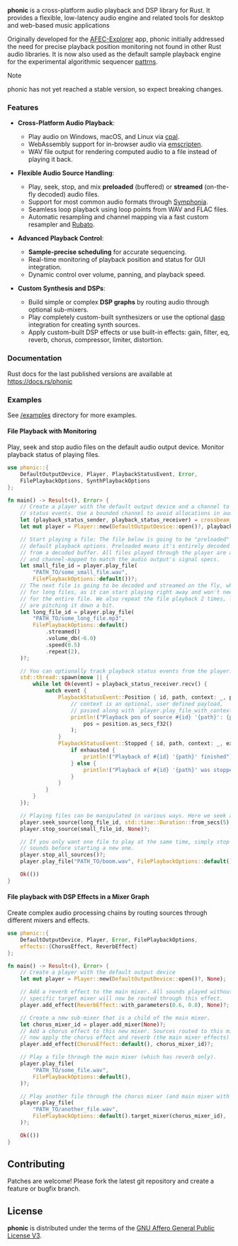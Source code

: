 **phonic** is a cross-platform audio playback and DSP library for Rust. It provides a flexible, low-latency
audio engine and related tools for desktop and web-based music applications

Originally developed for the [AFEC-Explorer](https://github.com/emuell/AFEC-Explorer) app, phonic initially addressed the need for precise playback position monitoring not found in other Rust audio libraries. It is now also used as the default sample playback engine for the experimental algorithmic sequencer [pattrns](https://github.com/renoise/pattrns).

> [!NOTE] 
> phonic has not yet reached a stable version, so expect breaking changes.


### Features

- **Cross-Platform Audio Playback**:
  - Play audio on Windows, macOS, and Linux via [cpal](https://github.com/RustAudio/cpal).
  - WebAssembly support for in-browser audio via [emscripten](https://emscripten.org/).
  - WAV file output for rendering computed audio to a file instead of playing it back.

- **Flexible Audio Source Handling**:
  - Play, seek, stop, and mix **preloaded** (buffered) or **streamed** (on-the-fly decoded) audio files.
  - Support for most common audio formats through [Symphonia](https://github.com/pdeljanov/Symphonia).
  - Seamless loop playback using loop points from WAV and FLAC files.
  - Automatic resampling and channel mapping via a fast custom resampler and [Rubato](https://github.com/HEnquist/rubato).

- **Advanced Playback Control**:
  - **Sample-precise scheduling** for accurate sequencing.
  - Real-time monitoring of playback position and status for GUI integration.
  - Dynamic control over volume, panning, and playback speed.

- **Custom Synthesis and DSPs**:
  - Build simple or complex **DSP graphs** by routing audio through optional sub-mixers.
  - Play completely custom-built synthesizers or use the optional [dasp](https://github.com/RustAudio/dasp) integration for creating synth sources.
  - Apply custom-built DSP effects or use built-in effects: gain, filter, eq, reverb, chorus, compressor, limiter, distortion.


### Documentation

Rust docs for the last published versions are available at <https://docs.rs/phonic>


### Examples

See [/examples](https://github.com/emuell/phonic/tree/master/examples) directory for more examples.


#### File Playback with Monitoring

Play, seek and stop audio files on the default audio output device.
Monitor playback status of playing files.

```rust no_run
use phonic::{
    DefaultOutputDevice, Player, PlaybackStatusEvent, Error, 
    FilePlaybackOptions, SynthPlaybackOptions
};

fn main() -> Result<(), Error> {
    // Create a player with the default output device and a channel to receive file playback
    // status events. Use a bounded channel to avoid allocations in audio thread.
    let (playback_status_sender, playback_status_receiver) = crossbeam_channel::bounded(32);
    let mut player = Player::new(DefaultOutputDevice::open()?, playback_status_sender);

    // Start playing a file: The file below is going to be "preloaded" because it uses the 
    // default playback options. Preloaded means it's entirely decoded first, then played back
    // from a decoded buffer. All files played through the player are automatically resampled
    // and channel-mapped to match the audio output's signal specs.
    let small_file_id = player.play_file(
        "PATH_TO/some_small_file.wav",
        FilePlaybackOptions::default())?;
    // The next file is going to be decoded and streamed on the fly, which is especially handy
    // for long files, as it can start playing right away and won't need to allocate memory 
    // for the entire file. We also repeat the file playback 2 times, lowering the volume and
    // are pitching it down a bit.
    let long_file_id = player.play_file(
        "PATH_TO/some_long_file.mp3",
        FilePlaybackOptions::default()
            .streamed()
            .volume_db(-6.0)
            .speed(0.5)
            .repeat(2),
    )?;

    // You can optionally track playback status events from the player.
    std::thread::spawn(move || {
        while let Ok(event) = playback_status_receiver.recv() {
            match event {
                PlaybackStatusEvent::Position { id, path, context: _, position } => {
                    // context is an optional, user defined payload,
                    // passed along with `player.play_file_with_context` 
                    println!("Playback pos of source #{id} '{path}': {pos}",
                        pos = position.as_secs_f32()
                    );
                }
                PlaybackStatusEvent::Stopped { id, path, context: _, exhausted, } => {
                    if exhausted {
                        println!("Playback of #{id} '{path}' finished");
                    } else {
                        println!("Playback of #{id} '{path}' was stopped");
                    }
                }
            }
        }
    });

    // Playing files can be manipulated in various ways. Here we seek and stop a file.
    player.seek_source(long_file_id, std::time::Duration::from_secs(5), None)?;
    player.stop_source(small_file_id, None)?;

    // If you only want one file to play at the same time, simply stop all playing
    // sounds before starting a new one.
    player.stop_all_sources()?;
    player.play_file("PATH_TO/boom.wav", FilePlaybackOptions::default())?;

    Ok(())
}
```

#### File playback with DSP Effects in a Mixer Graph

Create complex audio processing chains by routing sources through different mixers and effects.

```rust no_run
use phonic::{
    DefaultOutputDevice, Player, Error, FilePlaybackOptions, 
    effects::{ChorusEffect, ReverbEffect}
};

fn main() -> Result<(), Error> {
    // Create a player with the default output device
    let mut player = Player::new(DefaultOutputDevice::open()?, None);

    // Add a reverb effect to the main mixer. All sounds played without a
    // specific target mixer will now be routed through this effect.
    player.add_effect(ReverbEffect::with_parameters(0.6, 0.8), None)?;

    // Create a new sub-mixer that is a child of the main mixer.
    let chorus_mixer_id = player.add_mixer(None)?;
    // Add a chorus effect to this new mixer. Sources routed to this mixer will
    // now apply the chorus effect and reverb (the main mixer effects) 
    player.add_effect(ChorusEffect::default(), chorus_mixer_id)?;

    // Play a file through the main mixer (which has reverb only).
    player.play_file(
        "PATH_TO/some_file.wav",
        FilePlaybackOptions::default(),
    )?;

    // Play another file through the chorus mixer (and main mixer with the reverb FX).
    player.play_file(
        "PATH_TO/another_file.wav",
        FilePlaybackOptions::default().target_mixer(chorus_mixer_id),
    )?;

    Ok(())
}
```

## Contributing

Patches are welcome! Please fork the latest git repository and create a feature or bugfix branch.


## License

**phonic** is distributed under the terms of the [GNU Affero General Public License V3](https://www.gnu.org/licenses/agpl-3.0.html).
